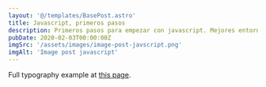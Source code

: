 ```yaml
---
layout: '@/templates/BasePost.astro'
title: Javascript, primeros pasos
description: Primeros pasos para empezar con javascript. Mejores entornos de desarrollo, editores de texto y hola mundo.
pubDate: 2020-02-03T00:00:00Z
imgSrc: '/assets/images/image-post-javscript.png'
imgAlt: 'Image post javascript'
---
```


Full typography example at [this page](./sixth-post).
